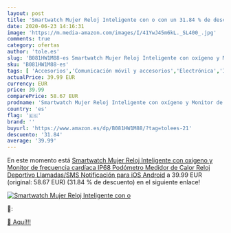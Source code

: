 ```yaml
---
layout: post
title: 'Smartwatch Mujer Reloj Inteligente con o con un 31.84 % de descuento'
date: 2020-06-23 14:16:31
image: 'https://m.media-amazon.com/images/I/41YwJ45m6kL._SL400_.jpg'
comments: true
category: ofertas
author: 'tole.es'
slug: 'B081HW1M88-es Smartwatch Mujer Reloj Inteligente con oxígeno y Monitor...'
sku: 'B081HW1M88-es'
tags: [ 'Accesorios','Comunicación móvil y accesorios','Electrónica','Informática','Móviles','Móviles y smartphones libres','Ratones','Smartwatches','Tabletas gráficas','Teclados, ratones y periféricos de entrada','Tecnología para vestir','android', ]
actualPrice: 39.99 EUR
currency: EUR
price: 39.99
comparePrice: 58.67 EUR
prodname: 'Smartwatch Mujer Reloj Inteligente con oxígeno y Monitor de frecuencia cardíaca IP68 Podómetro Medidor de Calor Reloj Deportivo Llamadas/SMS Notificación para iOS Android'
country: 'es'
flag: '🇪🇸'
brand: ''
buyurl: 'https://www.amazon.es/dp/B081HW1M88/?tag=tolees-21'
descuento: '31.84'
average: '39.99'
---
```


En este momento está [Smartwatch Mujer Reloj Inteligente con oxígeno y Monitor de frecuencia cardíaca IP68 Podómetro Medidor de Calor Reloj Deportivo Llamadas/SMS Notificación para iOS Android](https://www.amazon.es/dp/B081HW1M88/?tag=tolees-21) a 39.99 EUR (original: 58.67 EUR) (31.84 %  de descuento) en el siguiente enlace!

[![Smartwatch Mujer Reloj Inteligente con o](https://m.media-amazon.com/images/I/41YwJ45m6kL._SL400_.jpg)](https://www.amazon.es/dp/B081HW1M88/?tag=tolees-21)

🔎:


[🛒 Aquí!!!](https://www.amazon.es/dp/B081HW1M88/?tag=tolees-21)
